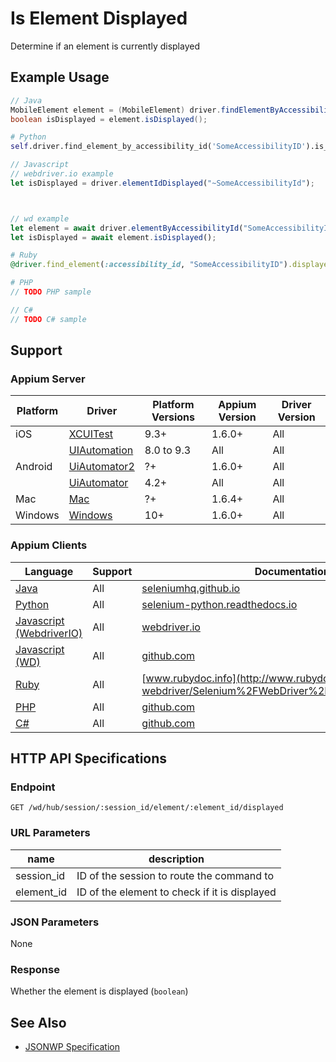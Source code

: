 # Is Element Displayed

Determine if an element is currently displayed
## Example Usage

```java
// Java
MobileElement element = (MobileElement) driver.findElementByAccessibilityId("SomeAccessibilityID");
boolean isDisplayed = element.isDisplayed();

```

```python
# Python
self.driver.find_element_by_accessibility_id('SomeAccessibilityID').is_displayed()

```

```javascript
// Javascript
// webdriver.io example
let isDisplayed = driver.elementIdDisplayed("~SomeAccessibilityId");



// wd example
let element = await driver.elementByAccessibilityId("SomeAccessibilityID");
let isDisplayed = await element.isDisplayed();

```

```ruby
# Ruby
@driver.find_element(:accessibility_id, "SomeAccessibilityID").displayed?()

```

```php
# PHP
// TODO PHP sample

```

```csharp
// C#
// TODO C# sample

```



## Support

### Appium Server

|Platform|Driver|Platform Versions|Appium Version|Driver Version|
|--------|----------------|------|--------------|--------------|
| iOS | [XCUITest](/docs/en/drivers/ios-xcuitest.md) | 9.3+ | 1.6.0+ | All |
|  | [UIAutomation](/docs/en/drivers/ios-uiautomation.md) | 8.0 to 9.3 | All | All |
| Android | [UiAutomator2](/docs/en/drivers/android-uiautomator2.md) | ?+ | 1.6.0+ | All |
|  | [UiAutomator](/docs/en/drivers/android-uiautomator.md) | 4.2+ | All | All |
| Mac | [Mac](/docs/en/drivers/mac.md) | ?+ | 1.6.4+ | All |
| Windows | [Windows](/docs/en/drivers/windows.md) | 10+ | 1.6.0+ | All |

### Appium Clients

|Language|Support|Documentation|
|--------|-------|-------------|
|[Java](https://github.com/appium/java-client/releases/latest)| All |  [seleniumhq.github.io](https://seleniumhq.github.io/selenium/docs/api/java/org/openqa/selenium/WebElement.html#isDisplayed--)  |
|[Python](https://github.com/appium/python-client/releases/latest)| All |  [selenium-python.readthedocs.io](http://selenium-python.readthedocs.io/api.html#selenium.webdriver.remote.webelement.WebElement.is_displayed)  |
|[Javascript (WebdriverIO)](http://webdriver.io/index.html)| All |  [webdriver.io](http://webdriver.io/api/protocol/elementIdDisplayed.html)  |
|[Javascript (WD)](https://github.com/admc/wd/releases/latest)| All |  [github.com](https://github.com/admc/wd/blob/master/lib/commands.js#L1370)  |
|[Ruby](https://github.com/appium/ruby_lib/releases/latest)| All |  [www.rubydoc.info](http://www.rubydoc.info/gems/selenium-webdriver/Selenium%2FWebDriver%2FElement:displayed%3F)  |
|[PHP](https://github.com/appium/php-client/releases/latest)| All |  [github.com](https://github.com/appium/php-client/)  |
|[C#](https://github.com/appium/appium-dotnet-driver/releases/latest)| All |  [github.com](https://github.com/appium/appium-dotnet-driver/)  |

## HTTP API Specifications

### Endpoint

`GET /wd/hub/session/:session_id/element/:element_id/displayed`

### URL Parameters

|name|description|
|----|-----------|
|session_id|ID of the session to route the command to|
|element_id|ID of the element to check if it is displayed|

### JSON Parameters

None

### Response

Whether the element is displayed (`boolean`)

## See Also

* [JSONWP Specification](https://github.com/SeleniumHQ/selenium/wiki/JsonWireProtocol#sessionsessionidelementiddisplayed)
